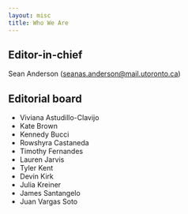 ```yaml
---
layout: misc
title: Who We Are
---
```


## __Editor-in-chief__

Sean Anderson (seanas.anderson@mail.utoronto.ca)

## __Editorial board__

* Viviana Astudillo-Clavijo
* Kate Brown
* Kennedy Bucci
* Rowshyra Castaneda
* Timothy Fernandes
* Lauren Jarvis
* Tyler Kent
* Devin Kirk
* Julia Kreiner
* James Santangelo
* Juan Vargas Soto
